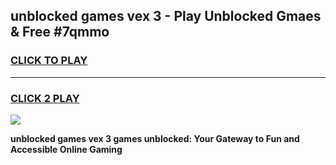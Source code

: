 
## unblocked games vex 3 - Play Unblocked Gmaes & Free #7qmmo
<h3>
<a href="https://premium.freeplayer.one?title=unblocked_games_vex_3&ref=03M">CLICK TO PLAY</a></h3>
<hr>

<h3>
<a href="https://premium.freeplayer.one?title=unblocked_games_vex_3&ref=03M">CLICK 2 PLAY</a>
  
</h3>

<a href="https://premium.freeplayer.one?title=unblocked_games_vex_3&ref=03M"><img src="https://clearcache.store/games.png"></a>


**unblocked games vex 3 games unblocked: Your Gateway to Fun and Accessible Online Gaming**

